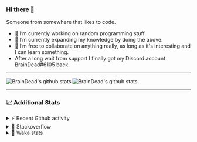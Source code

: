 ### Hi there 👋

Someone from somewhere that likes to code.

- 🔭 I’m currently working on random programming stuff.
- 🌱 I’m currently expanding my knowledge by doing the above.
- 👯 I’m free to collaborate on anything really, as long as it's interesting and I can learn something.
- After a long wait from support I finally got my Discord account BrainDead#6105 back
<hr>


<img alt="BrainDead's github stats" align="left" src="https://github-readme-stats.vercel.app/api?username=albertopoljak&count_private=true&show_icons=true&theme=radical&hide_border=true"/>
<img alt="BrainDead's github stats" align="left" src="https://github-readme-stats.vercel.app/api/top-langs/?username=albertopoljak&layout=compact&theme=radical&hide_border=true&card_width=250"/>
<br clear="left"/>

<hr>

### 📈 Additional Stats

<details>
  <summary>⚡ Recent Github activity</summary>
  <br/>

  <!--START_SECTION:activity-->
1. ❗️ Opened issue [#81889](https://github.com/odoo/odoo/issues/81889) in [odoo/odoo](https://github.com/odoo/odoo)
2. 🗣 Commented on [#64](https://github.com/HuyaneMatsu/hata/issues/64) in [HuyaneMatsu/hata](https://github.com/HuyaneMatsu/hata)
3. 💪 Opened PR [#64](https://github.com/HuyaneMatsu/hata/pull/64) in [HuyaneMatsu/hata](https://github.com/HuyaneMatsu/hata)
4. 🗣 Commented on [#158](https://github.com/Tortoise-Community/Tortoise-BOT/issues/158) in [Tortoise-Community/Tortoise-BOT](https://github.com/Tortoise-Community/Tortoise-BOT)
5. 🗣 Commented on [#32](https://github.com/albertopoljak/Licensy/issues/32) in [albertopoljak/Licensy](https://github.com/albertopoljak/Licensy)
  <!--END_SECTION:activity-->
</details>

<details>
  <summary>👀 Stackoverflow</summary>

  [![Omid Nikrah StackOverflow](https://github-readme-stackoverflow.vercel.app/?userID=11311072&theme=dark)](https://stackoverflow.com/users/11311072/braindead)

</details>

<details>
  <summary>🤖 Waka stats</summary>
  <br/>

  <!--START_SECTION:waka-->
![Profile Views](http://img.shields.io/badge/Profile%20Views-2-blue)

![Lines of code](https://img.shields.io/badge/From%20Hello%20World%20I%27ve%20Written-281780%20lines%20of%20code-blue)

**🐱 My Github Data** 

> 🏆 13 Contributions in the Year 2022
 > 
> 📦 148.9 kB Used in Github's Storage 
 > 
> 💼 Opted to Hire
 > 
> 📜 33 Public Repositories 
 > 
> 🔑 9 Private Repositories  
 > 
**I'm an Early 🐤** 

```text
🌞 Morning    192 commits    ██████░░░░░░░░░░░░░░░░░░░   23.7% 
🌆 Daytime    324 commits    ██████████░░░░░░░░░░░░░░░   40.0% 
🌃 Evening    202 commits    ██████░░░░░░░░░░░░░░░░░░░   24.94% 
🌙 Night      92 commits     ██░░░░░░░░░░░░░░░░░░░░░░░   11.36%

```
📅 **I'm Most Productive on Tuesday** 

```text
Monday       132 commits    ████░░░░░░░░░░░░░░░░░░░░░   16.3% 
Tuesday      163 commits    █████░░░░░░░░░░░░░░░░░░░░   20.12% 
Wednesday    152 commits    ████░░░░░░░░░░░░░░░░░░░░░   18.77% 
Thursday     134 commits    ████░░░░░░░░░░░░░░░░░░░░░   16.54% 
Friday       90 commits     ██░░░░░░░░░░░░░░░░░░░░░░░   11.11% 
Saturday     60 commits     █░░░░░░░░░░░░░░░░░░░░░░░░   7.41% 
Sunday       79 commits     ██░░░░░░░░░░░░░░░░░░░░░░░   9.75%

```


📊 **This Week I Spent My Time On** 

```text
💬 Programming Languages: 
XML                      5 hrs 51 mins       ██████████░░░░░░░░░░░░░░░   42.28% 
Python                   3 hrs 52 mins       ███████░░░░░░░░░░░░░░░░░░   27.9% 
Gettext Catalog          2 hrs 24 mins       ████░░░░░░░░░░░░░░░░░░░░░   17.33% 
Text                     1 hr 17 mins        ██░░░░░░░░░░░░░░░░░░░░░░░   9.37% 
textmate                 16 mins             ░░░░░░░░░░░░░░░░░░░░░░░░░   1.97%

🐱‍💻 Projects: 
odoo_14                  13 hrs 52 mins      █████████████████████████   99.99% 
knauf_custom_addons      0 secs              ░░░░░░░░░░░░░░░░░░░░░░░░░   0.01% 
culjak                   0 secs              ░░░░░░░░░░░░░░░░░░░░░░░░░   0.0%

💻 Operating System: 
Linux                    13 hrs 52 mins      █████████████████████████   100.0%

```

**I Mostly Code in Python** 

```text
Python                   30 repos            ███████████████████░░░░░░   78.95% 
Java                     4 repos             ██░░░░░░░░░░░░░░░░░░░░░░░   10.53% 
HTML                     2 repos             █░░░░░░░░░░░░░░░░░░░░░░░░   5.26% 
TypeScript               1 repo              ░░░░░░░░░░░░░░░░░░░░░░░░░   2.63% 
JavaScript               1 repo              ░░░░░░░░░░░░░░░░░░░░░░░░░   2.63%

```



 Last Updated on 04/01/2022
<!--END_SECTION:waka-->
</details>

